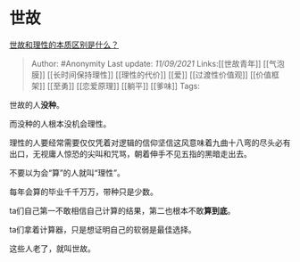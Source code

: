 # 世故
[世故和理性的本质区别是什么？](https://www.zhihu.com/question/485637923/answer/2110559073)

> Author: #Anonymity
> Last update: *11/09/2021*
> Links:[[世故青年]] [[气泡膜]] [[长时间保持理性]] [[理性的代价]] [[爱]] [[过渡性价值观]] [[价值框架]] [[至勇]] [[恋爱原理]] [[躺平]] [[爹味]]
> Tags:

世故的人**没种**。

而没种的人根本没机会理性。

理性的人要经常需要仅仅凭着对逻辑的信仰坚信这风意味着九曲十八弯的尽头必有出口，无视庸人惊恐的尖叫和咒骂，朝着伸手不见五指的黑暗走出去。

不要以为会“算”的人就叫“理性”。

每年会算的毕业千千万万，带种只是少数。

ta们自己第一不敢相信自己计算的结果，第二也根本不敢**算到底**。

ta们拿着计算器，只是想证明自己的软弱是最佳选择。

这些人老了，就叫世故。

